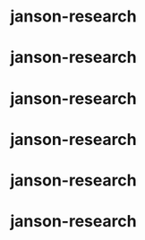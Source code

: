 # janson-research
# janson-research
# janson-research
# janson-research
# janson-research
# janson-research
